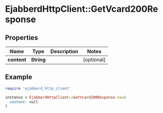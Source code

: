 # EjabberdHttpClient::GetVcard200Response

## Properties

| Name | Type | Description | Notes |
| ---- | ---- | ----------- | ----- |
| **content** | **String** |  | [optional] |

## Example

```ruby
require 'ejabberd_http_client'

instance = EjabberdHttpClient::GetVcard200Response.new(
  content: null
)
```

